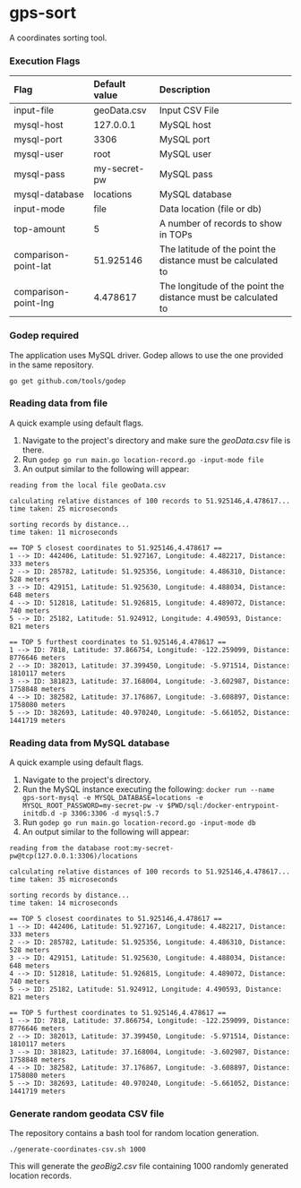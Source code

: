 # gps-sort

A coordinates sorting tool.

### Execution Flags

|Flag|Default value|Description|
|:----|:---|:---|
|input-file|geoData.csv|Input CSV File|
|mysql-host|127.0.0.1|MySQL host|
|mysql-port|3306|MySQL port|
|mysql-user|root|MySQL user|
|mysql-pass|my-secret-pw|MySQL pass|
|mysql-database|locations|MySQL database|
|input-mode|file|Data location (file or db)|
|top-amount|5|A number of records to show in TOPs|
|comparison-point-lat|51.925146|The latitude of the point the distance must be calculated to|
|comparison-point-lng|4.478617|The longitude of the point the distance must be calculated to|

### Godep required

The application uses MySQL driver. Godep allows to use the one provided in the same repository.

```
go get github.com/tools/godep
```

### Reading data from file

A quick example using default flags.

1. Navigate to the project's directory and make sure the *geoData.csv* file is there.
2. Run `godep go run main.go location-record.go -input-mode file`
3. An output similar to the following will appear:
```
reading from the local file geoData.csv

calculating relative distances of 100 records to 51.925146,4.478617...
time taken: 25 microseconds

sorting records by distance...
time taken: 11 microseconds

== TOP 5 closest coordinates to 51.925146,4.478617 ==
1 --> ID: 442406, Latitude: 51.927167, Longitude: 4.482217, Distance: 333 meters
2 --> ID: 285782, Latitude: 51.925356, Longitude: 4.486310, Distance: 528 meters
3 --> ID: 429151, Latitude: 51.925630, Longitude: 4.488034, Distance: 648 meters
4 --> ID: 512818, Latitude: 51.926815, Longitude: 4.489072, Distance: 740 meters
5 --> ID: 25182, Latitude: 51.924912, Longitude: 4.490593, Distance: 821 meters

== TOP 5 furthest coordinates to 51.925146,4.478617 ==
1 --> ID: 7818, Latitude: 37.866754, Longitude: -122.259099, Distance: 8776646 meters
2 --> ID: 382013, Latitude: 37.399450, Longitude: -5.971514, Distance: 1810117 meters
3 --> ID: 381823, Latitude: 37.168004, Longitude: -3.602987, Distance: 1758848 meters
4 --> ID: 382582, Latitude: 37.176867, Longitude: -3.608897, Distance: 1758080 meters
5 --> ID: 382693, Latitude: 40.970240, Longitude: -5.661052, Distance: 1441719 meters
```

### Reading data from MySQL database

A quick example using default flags.

1. Navigate to the project's directory.
2. Run the MySQL instance executing the following: `docker run --name gps-sort-mysql -e MYSQL_DATABASE=locations -e MYSQL_ROOT_PASSWORD=my-secret-pw -v $PWD/sql:/docker-entrypoint-initdb.d -p 3306:3306 -d mysql:5.7`
3. Run `godep go run main.go location-record.go -input-mode db`
4. An output similar to the following will appear:
```
reading from the database root:my-secret-pw@tcp(127.0.0.1:3306)/locations

calculating relative distances of 100 records to 51.925146,4.478617...
time taken: 35 microseconds

sorting records by distance...
time taken: 14 microseconds

== TOP 5 closest coordinates to 51.925146,4.478617 ==
1 --> ID: 442406, Latitude: 51.927167, Longitude: 4.482217, Distance: 333 meters
2 --> ID: 285782, Latitude: 51.925356, Longitude: 4.486310, Distance: 528 meters
3 --> ID: 429151, Latitude: 51.925630, Longitude: 4.488034, Distance: 648 meters
4 --> ID: 512818, Latitude: 51.926815, Longitude: 4.489072, Distance: 740 meters
5 --> ID: 25182, Latitude: 51.924912, Longitude: 4.490593, Distance: 821 meters

== TOP 5 furthest coordinates to 51.925146,4.478617 ==
1 --> ID: 7818, Latitude: 37.866754, Longitude: -122.259099, Distance: 8776646 meters
2 --> ID: 382013, Latitude: 37.399450, Longitude: -5.971514, Distance: 1810117 meters
3 --> ID: 381823, Latitude: 37.168004, Longitude: -3.602987, Distance: 1758848 meters
4 --> ID: 382582, Latitude: 37.176867, Longitude: -3.608897, Distance: 1758080 meters
5 --> ID: 382693, Latitude: 40.970240, Longitude: -5.661052, Distance: 1441719 meters
```

### Generate random geodata CSV file

The repository contains a bash tool for random location generation.

```
./generate-coordinates-csv.sh 1000
```

This will generate the *geoBig2.csv* file containing 1000 randomly generated location records.
